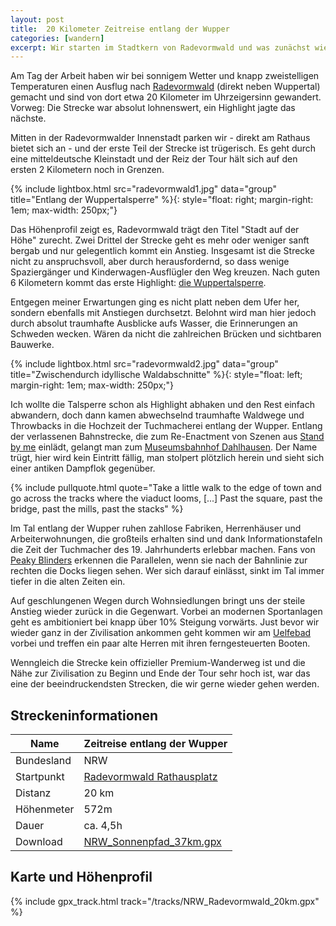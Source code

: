 ```yaml
---
layout: post
title:  20 Kilometer Zeitreise entlang der Wupper
categories: [wandern]
excerpt: Wir starten im Stadtkern von Radevormwald und was zunächst wie eine langweilige Stadttour daherkommt ist in Wirklichkeit eine 20 Kilometer lange Strecke auf der ein Highlight das nächste jagt.
---
```


Am Tag der Arbeit haben wir bei sonnigem Wetter und knapp zweistelligen Temperaturen einen Ausflug nach [Radevormwald](https://www.tourismus-radevormwald.de/) (direkt neben Wuppertal) gemacht und sind von dort etwa 20 Kilometer im Uhrzeigersinn gewandert. Vorweg: Die Strecke war absolut lohnenswert, ein Highlight jagte das nächste.

Mitten in der Radevormwalder Innenstadt parken wir - direkt am Rathaus bietet sich an - und der erste Teil der Strecke ist trügerisch. Es geht durch eine mitteldeutsche Kleinstadt und der Reiz der Tour hält sich auf den ersten 2 Kilometern noch in Grenzen.

{% include lightbox.html src="radevormwald1.jpg" data="group" title="Entlang der Wuppertalsperre" %}{: style="float: right; margin-right: 1em; max-width: 250px;"}

Das Höhenprofil zeigt es, Radevormwald trägt den Titel "Stadt auf der Höhe" zurecht. Zwei Drittel der Strecke geht es mehr oder weniger sanft bergab und nur gelegentlich kommt ein Anstieg. Insgesamt ist die Strecke nicht zu anspruchsvoll, aber durch herausfordernd, so dass wenige Spaziergänger und Kinderwagen-Ausflügler den Weg kreuzen. Nach guten 6 Kilometern kommt das erste Highlight: [die Wuppertalsperre](https://www.wupperverband.de/unsere-anlagen/talsperren/wupper-talsperre).

Entgegen meiner Erwartungen ging es nicht platt neben dem Ufer her, sondern ebenfalls mit Anstiegen durchsetzt. Belohnt wird man hier jedoch durch absolut traumhafte Ausblicke aufs Wasser, die Erinnerungen an Schweden wecken. Wären da nicht die zahlreichen Brücken und sichtbaren Bauwerke.

{% include lightbox.html src="radevormwald2.jpg" data="group" title="Zwischendurch idyllische Waldabschnitte" %}{: style="float: left; margin-right: 1em; max-width: 250px;"}

Ich wollte die Talsperre schon als Highlight abhaken und den Rest einfach abwandern, doch dann kamen abwechselnd traumhafte Waldwege und Throwbacks in die Hochzeit der Tuchmacherei entlang der Wupper. Entlang der verlassenen Bahnstrecke, die zum Re-Enactment von Szenen aus [Stand by me](https://www.cinema.de/film/stand-by-me-das-geheimnis-eines-sommers,1326283.html) einlädt, gelangt man zum [Museumsbahnhof Dahlhausen](https://de.wikipedia.org/wiki/Museumsbahnhof_Dahlhausen_(Wupper)). Der Name trügt, hier wird kein Eintritt fällig, man stolpert plötzlich herein und sieht sich einer antiken Dampflok gegenüber.

{% include pullquote.html quote="Take a little walk to the edge of town and go across the tracks where the viaduct looms,
[...]
Past the square, past the bridge, past the mills, past the stacks" %}

Im Tal entlang der Wupper ruhen zahllose Fabriken, Herrenhäuser und Arbeiterwohnungen, die großteils erhalten sind und dank Informationstafeln die Zeit der Tuchmacher des 19. Jahrhunderts erlebbar machen. Fans von [Peaky Blinders](https://de.wikipedia.org/wiki/Peaky_Blinders_–_Gangs_of_Birmingham) erkennen die Parallelen, wenn sie nach der Bahnlinie zur rechten die Docks liegen sehen. Wer sich darauf einlässt, sinkt im Tal immer tiefer in die alten Zeiten ein.

Auf geschlungenen Wegen durch Wohnsiedlungen bringt uns der steile Anstieg wieder zurück in die Gegenwart. Vorbei an modernen Sportanlagen geht es ambitioniert bei knapp über 10% Steigung vorwärts. Just bevor wir wieder ganz in der Zivilisation ankommen geht kommen wir am [Uelfebad](http://www.uelfebad.de) vorbei und treffen ein paar alte Herren mit ihren ferngesteuerten Booten.

Wenngleich die Strecke kein offizieller Premium-Wanderweg ist und die Nähe zur Zivilisation zu Beginn und Ende der Tour sehr hoch ist, war das eine der beeindruckendsten Strecken, die wir gerne wieder gehen werden.

## Streckeninformationen

|Name             | Zeitreise entlang der Wupper |
|-------          | -------        |
|Bundesland       | NRW            |
|Startpunkt       | [Radevormwald Rathausplatz](https://goo.gl/maps/YWt6iMfcngr4vgbz8) |
|Distanz          | 20 km          |
|Höhenmeter       | 572m           |
|Dauer            | ca. 4,5h       |
|Download         | [NRW_Sonnenpfad_37km.gpx](/tracks/NRW_Radevormwald_20km.gpx) |

## Karte und Höhenprofil

{% include gpx_track.html track="/tracks/NRW_Radevormwald_20km.gpx" %}

